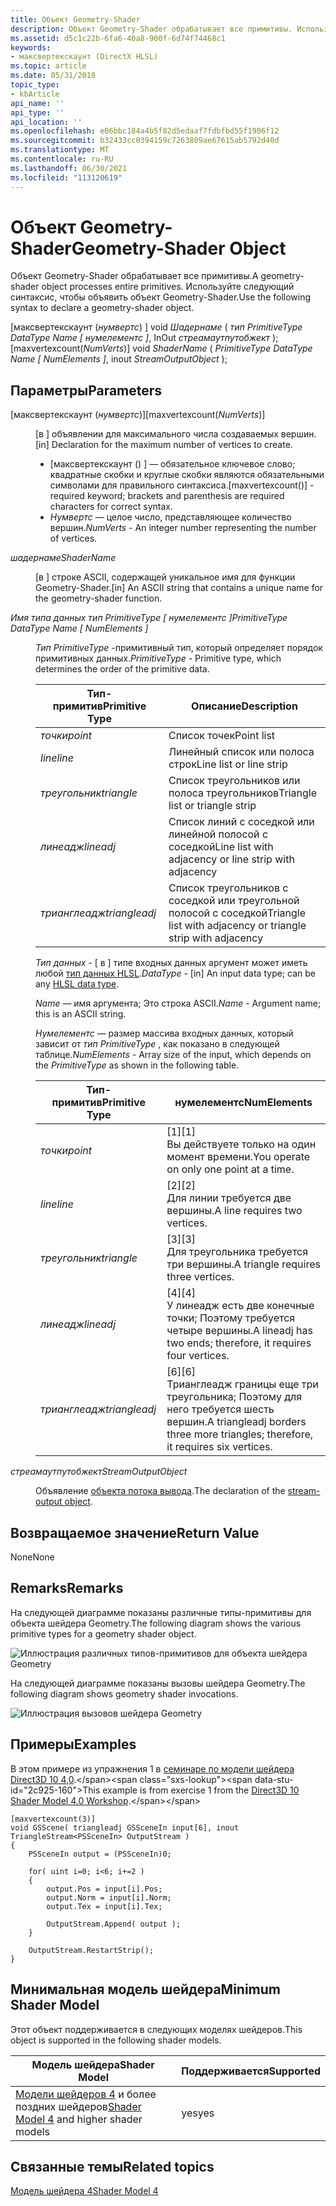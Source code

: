 ```yaml
---
title: Объект Geometry-Shader
description: Объект Geometry-Shader обрабатывает все примитивы. Используйте следующий синтаксис, чтобы объявить объект Geometry-Shader.
ms.assetid: d5c1c22b-6fa6-40a8-900f-6d74f74468c1
keywords:
- максвертекскаунт (DirectX HLSL)
ms.topic: article
ms.date: 05/31/2018
topic_type:
- kbArticle
api_name: ''
api_type: ''
api_location: ''
ms.openlocfilehash: e06bbc184a4b5f82d5edaaf7fdbfbd55f1906f12
ms.sourcegitcommit: b32433cc0394159c7263809ae67615ab5792d40d
ms.translationtype: MT
ms.contentlocale: ru-RU
ms.lasthandoff: 06/30/2021
ms.locfileid: "113120619"
---
```

# <a name="geometry-shader-object"></a><span data-ttu-id="2c925-105">Объект Geometry-Shader</span><span class="sxs-lookup"><span data-stu-id="2c925-105">Geometry-Shader Object</span></span>

<span data-ttu-id="2c925-106">Объект Geometry-Shader обрабатывает все примитивы.</span><span class="sxs-lookup"><span data-stu-id="2c925-106">A geometry-shader object processes entire primitives.</span></span> <span data-ttu-id="2c925-107">Используйте следующий синтаксис, чтобы объявить объект Geometry-Shader.</span><span class="sxs-lookup"><span data-stu-id="2c925-107">Use the following syntax to declare a geometry-shader object.</span></span>

<span data-ttu-id="2c925-108">\[максвертекскаунт (*нумвертс*) \] void *Шадернаме* ( *тип PrimitiveType DataType Name \[ нумелементс \]*, InOut *стреамаутпутобжект* );</span><span class="sxs-lookup"><span data-stu-id="2c925-108">\[maxvertexcount(*NumVerts*)\] void *ShaderName* (   *PrimitiveType DataType Name \[ NumElements \]*,   inout *StreamOutputObject*  );</span></span>



 

## <a name="parameters"></a><span data-ttu-id="2c925-109">Параметры</span><span class="sxs-lookup"><span data-stu-id="2c925-109">Parameters</span></span>

<dl> <dt>

<span data-ttu-id="2c925-110"><span id="_maxvertexcount_NumVerts__"></span><span id="_maxvertexcount_numverts__"></span><span id="_MAXVERTEXCOUNT_NUMVERTS__"></span>\[максвертекскаунт (*нумвертс*)\]</span><span class="sxs-lookup"><span data-stu-id="2c925-110"><span id="_maxvertexcount_NumVerts__"></span><span id="_maxvertexcount_numverts__"></span><span id="_MAXVERTEXCOUNT_NUMVERTS__"></span>\[maxvertexcount(*NumVerts*)\]</span></span>
</dt> <dd>

<span data-ttu-id="2c925-111">\[в \] объявлении для максимального числа создаваемых вершин.</span><span class="sxs-lookup"><span data-stu-id="2c925-111">\[in\] Declaration for the maximum number of vertices to create.</span></span>

-   <span data-ttu-id="2c925-112">\[максвертекскаунт () \] — обязательное ключевое слово; квадратные скобки и круглые скобки являются обязательными символами для правильного синтаксиса.</span><span class="sxs-lookup"><span data-stu-id="2c925-112">\[maxvertexcount()\] - required keyword; brackets and parenthesis are required characters for correct syntax.</span></span>
-   <span data-ttu-id="2c925-113">*Нумвертс* — целое число, представляющее количество вершин.</span><span class="sxs-lookup"><span data-stu-id="2c925-113">*NumVerts* - An integer number representing the number of vertices.</span></span>

</dd> <dt>

<span data-ttu-id="2c925-114"><span id="ShaderName"></span><span id="shadername"></span><span id="SHADERNAME"></span>*шадернаме*</span><span class="sxs-lookup"><span data-stu-id="2c925-114"><span id="ShaderName"></span><span id="shadername"></span><span id="SHADERNAME"></span>*ShaderName*</span></span>
</dt> <dd>

<span data-ttu-id="2c925-115">\[в \] строке ASCII, содержащей уникальное имя для функции Geometry-Shader.</span><span class="sxs-lookup"><span data-stu-id="2c925-115">\[in\] An ASCII string that contains a unique name for the geometry-shader function.</span></span>

</dd> <dt>

<span data-ttu-id="2c925-116"><span id="PrimitiveType_DataType_Name___NumElements__"></span><span id="primitivetype_datatype_name___numelements__"></span><span id="PRIMITIVETYPE_DATATYPE_NAME___NUMELEMENTS__"></span>*Имя типа данных тип PrimitiveType \[ нумелементс \]*</span><span class="sxs-lookup"><span data-stu-id="2c925-116"><span id="PrimitiveType_DataType_Name___NumElements__"></span><span id="primitivetype_datatype_name___numelements__"></span><span id="PRIMITIVETYPE_DATATYPE_NAME___NUMELEMENTS__"></span>*PrimitiveType DataType Name \[ NumElements \]*</span></span>
</dt> <dd>

<span data-ttu-id="2c925-117">*Тип PrimitiveType* -примитивный тип, который определяет порядок примитивных данных.</span><span class="sxs-lookup"><span data-stu-id="2c925-117">*PrimitiveType* - Primitive type, which determines the order of the primitive data.</span></span>



| <span data-ttu-id="2c925-118">Тип-примитив</span><span class="sxs-lookup"><span data-stu-id="2c925-118">Primitive Type</span></span> | <span data-ttu-id="2c925-119">Описание</span><span class="sxs-lookup"><span data-stu-id="2c925-119">Description</span></span>                                                   |
|----------------|---------------------------------------------------------------|
| <span data-ttu-id="2c925-120">*точки*</span><span class="sxs-lookup"><span data-stu-id="2c925-120">*point*</span></span>        | <span data-ttu-id="2c925-121">Список точек</span><span class="sxs-lookup"><span data-stu-id="2c925-121">Point list</span></span>                                                    |
| <span data-ttu-id="2c925-122">*line*</span><span class="sxs-lookup"><span data-stu-id="2c925-122">*line*</span></span>         | <span data-ttu-id="2c925-123">Линейный список или полоса строк</span><span class="sxs-lookup"><span data-stu-id="2c925-123">Line list or line strip</span></span>                                       |
| <span data-ttu-id="2c925-124">*треугольник*</span><span class="sxs-lookup"><span data-stu-id="2c925-124">*triangle*</span></span>     | <span data-ttu-id="2c925-125">Список треугольников или полоса треугольников</span><span class="sxs-lookup"><span data-stu-id="2c925-125">Triangle list or triangle strip</span></span>                               |
| <span data-ttu-id="2c925-126">*линеадж*</span><span class="sxs-lookup"><span data-stu-id="2c925-126">*lineadj*</span></span>      | <span data-ttu-id="2c925-127">Список линий с соседкой или линейной полосой с соседкой</span><span class="sxs-lookup"><span data-stu-id="2c925-127">Line list with adjacency or line strip with adjacency</span></span>         |
| <span data-ttu-id="2c925-128">*трианглеадж*</span><span class="sxs-lookup"><span data-stu-id="2c925-128">*triangleadj*</span></span>  | <span data-ttu-id="2c925-129">Список треугольников с соседкой или треугольной полосой с соседкой</span><span class="sxs-lookup"><span data-stu-id="2c925-129">Triangle list with adjacency or triangle strip with adjacency</span></span> |



 

<span data-ttu-id="2c925-130">*Тип данных*  -  \[ в \] типе входных данных аргумент может иметь любой [тип данных HLSL](dx-graphics-hlsl-data-types.md).</span><span class="sxs-lookup"><span data-stu-id="2c925-130">*DataType* - \[in\] An input data type; can be any [HLSL data type](dx-graphics-hlsl-data-types.md).</span></span>

<span data-ttu-id="2c925-131">*Name* — имя аргумента; Это строка ASCII.</span><span class="sxs-lookup"><span data-stu-id="2c925-131">*Name* - Argument name; this is an ASCII string.</span></span>

<span data-ttu-id="2c925-132">*Нумелементс* — размер массива входных данных, который зависит от *тип PrimitiveType* , как показано в следующей таблице.</span><span class="sxs-lookup"><span data-stu-id="2c925-132">*NumElements* - Array size of the input, which depends on the *PrimitiveType* as shown in the following table.</span></span>

| <span data-ttu-id="2c925-133">Тип-примитив</span><span class="sxs-lookup"><span data-stu-id="2c925-133">Primitive Type</span></span> | <span data-ttu-id="2c925-134">нумелементс</span><span class="sxs-lookup"><span data-stu-id="2c925-134">NumElements</span></span>                                                                                                  |
|----------------|--------------------------------------------------------------------------------------------------------------|
| <span data-ttu-id="2c925-135">*точки*</span><span class="sxs-lookup"><span data-stu-id="2c925-135">*point*</span></span>        | <span data-ttu-id="2c925-136">\[1\]</span><span class="sxs-lookup"><span data-stu-id="2c925-136">\[1\]</span></span><br/> <span data-ttu-id="2c925-137">Вы действуете только на один момент времени.</span><span class="sxs-lookup"><span data-stu-id="2c925-137">You operate on only one point at a time.</span></span><br/>                                         |
| <span data-ttu-id="2c925-138">*line*</span><span class="sxs-lookup"><span data-stu-id="2c925-138">*line*</span></span>         | <span data-ttu-id="2c925-139">\[2\]</span><span class="sxs-lookup"><span data-stu-id="2c925-139">\[2\]</span></span><br/> <span data-ttu-id="2c925-140">Для линии требуется две вершины.</span><span class="sxs-lookup"><span data-stu-id="2c925-140">A line requires two vertices.</span></span><br/>                                                    |
| <span data-ttu-id="2c925-141">*треугольник*</span><span class="sxs-lookup"><span data-stu-id="2c925-141">*triangle*</span></span>     | <span data-ttu-id="2c925-142">\[3\]</span><span class="sxs-lookup"><span data-stu-id="2c925-142">\[3\]</span></span><br/> <span data-ttu-id="2c925-143">Для треугольника требуется три вершины.</span><span class="sxs-lookup"><span data-stu-id="2c925-143">A triangle requires three vertices.</span></span><br/>                                              |
| <span data-ttu-id="2c925-144">*линеадж*</span><span class="sxs-lookup"><span data-stu-id="2c925-144">*lineadj*</span></span>      | <span data-ttu-id="2c925-145">\[4\]</span><span class="sxs-lookup"><span data-stu-id="2c925-145">\[4\]</span></span><br/> <span data-ttu-id="2c925-146">У линеадж есть две конечные точки; Поэтому требуется четыре вершины.</span><span class="sxs-lookup"><span data-stu-id="2c925-146">A lineadj has two ends; therefore, it requires four vertices.</span></span><br/>                    |
| <span data-ttu-id="2c925-147">*трианглеадж*</span><span class="sxs-lookup"><span data-stu-id="2c925-147">*triangleadj*</span></span>  | <span data-ttu-id="2c925-148">\[6\]</span><span class="sxs-lookup"><span data-stu-id="2c925-148">\[6\]</span></span><br/> <span data-ttu-id="2c925-149">Трианглеадж границы еще три треугольника; Поэтому для него требуется шесть вершин.</span><span class="sxs-lookup"><span data-stu-id="2c925-149">A triangleadj borders three more triangles; therefore, it requires six vertices.</span></span><br/> |



 

</dd> <dt>

<span data-ttu-id="2c925-150"><span id="StreamOutputObject"></span><span id="streamoutputobject"></span><span id="STREAMOUTPUTOBJECT"></span>*стреамаутпутобжект*</span><span class="sxs-lookup"><span data-stu-id="2c925-150"><span id="StreamOutputObject"></span><span id="streamoutputobject"></span><span id="STREAMOUTPUTOBJECT"></span>*StreamOutputObject*</span></span>
</dt> <dd>

<span data-ttu-id="2c925-151">Объявление [объекта потока вывода](dx-graphics-hlsl-so-type.md).</span><span class="sxs-lookup"><span data-stu-id="2c925-151">The declaration of the [stream-output object](dx-graphics-hlsl-so-type.md).</span></span>

</dd> </dl>

## <a name="return-value"></a><span data-ttu-id="2c925-152">Возвращаемое значение</span><span class="sxs-lookup"><span data-stu-id="2c925-152">Return Value</span></span>

<span data-ttu-id="2c925-153">None</span><span class="sxs-lookup"><span data-stu-id="2c925-153">None</span></span>

## <a name="remarks"></a><span data-ttu-id="2c925-154">Remarks</span><span class="sxs-lookup"><span data-stu-id="2c925-154">Remarks</span></span>

<span data-ttu-id="2c925-155">На следующей диаграмме показаны различные типы-примитивы для объекта шейдера Geometry.</span><span class="sxs-lookup"><span data-stu-id="2c925-155">The following diagram shows the various primitive types for a geometry shader object.</span></span>

![Иллюстрация различных типов-примитивов для объекта шейдера Geometry](images/d3d11-gsinputs1.png)

<span data-ttu-id="2c925-157">На следующей диаграмме показаны вызовы шейдера Geometry.</span><span class="sxs-lookup"><span data-stu-id="2c925-157">The following diagram shows geometry shader invocations.</span></span>

![Иллюстрация вызовов шейдера Geometry](images/d3d11-gsinputs2.png)

## <a name="examples"></a><span data-ttu-id="2c925-159">Примеры</span><span class="sxs-lookup"><span data-stu-id="2c925-159">Examples</span></span>

<span data-ttu-id="2c925-160">В этом примере из упражнения 1 в [семинаре по модели шейдера Direct3D 10 4,0](https://msdn.microsoft.com/library/Ee416554(v=VS.85).aspx).</span><span class="sxs-lookup"><span data-stu-id="2c925-160">This example is from exercise 1 from the [Direct3D 10 Shader Model 4.0 Workshop](https://msdn.microsoft.com/library/Ee416554(v=VS.85).aspx).</span></span>


```
[maxvertexcount(3)]
void GSScene( triangleadj GSSceneIn input[6], inout TriangleStream<PSSceneIn> OutputStream )
{   
    PSSceneIn output = (PSSceneIn)0;

    for( uint i=0; i<6; i+=2 )
    {
        output.Pos = input[i].Pos;
        output.Norm = input[i].Norm;
        output.Tex = input[i].Tex;
        
        OutputStream.Append( output );
    }
    
    OutputStream.RestartStrip();
}
```



## <a name="minimum-shader-model"></a><span data-ttu-id="2c925-161">Минимальная модель шейдера</span><span class="sxs-lookup"><span data-stu-id="2c925-161">Minimum Shader Model</span></span>

<span data-ttu-id="2c925-162">Этот объект поддерживается в следующих моделях шейдеров.</span><span class="sxs-lookup"><span data-stu-id="2c925-162">This object is supported in the following shader models.</span></span>



| <span data-ttu-id="2c925-163">Модель шейдера</span><span class="sxs-lookup"><span data-stu-id="2c925-163">Shader Model</span></span>                                                        | <span data-ttu-id="2c925-164">Поддерживается</span><span class="sxs-lookup"><span data-stu-id="2c925-164">Supported</span></span> |
|---------------------------------------------------------------------|-----------|
| <span data-ttu-id="2c925-165">[Модели шейдеров 4](dx-graphics-hlsl-sm4.md) и более поздних шейдеров</span><span class="sxs-lookup"><span data-stu-id="2c925-165">[Shader Model 4](dx-graphics-hlsl-sm4.md) and higher shader models</span></span> | <span data-ttu-id="2c925-166">yes</span><span class="sxs-lookup"><span data-stu-id="2c925-166">yes</span></span>       |



 

## <a name="related-topics"></a><span data-ttu-id="2c925-167">Связанные темы</span><span class="sxs-lookup"><span data-stu-id="2c925-167">Related topics</span></span>

<dl> <dt>

[<span data-ttu-id="2c925-168">Модель шейдера 4</span><span class="sxs-lookup"><span data-stu-id="2c925-168">Shader Model 4</span></span>](dx-graphics-hlsl-sm4.md)
</dt> </dl>

 

 





